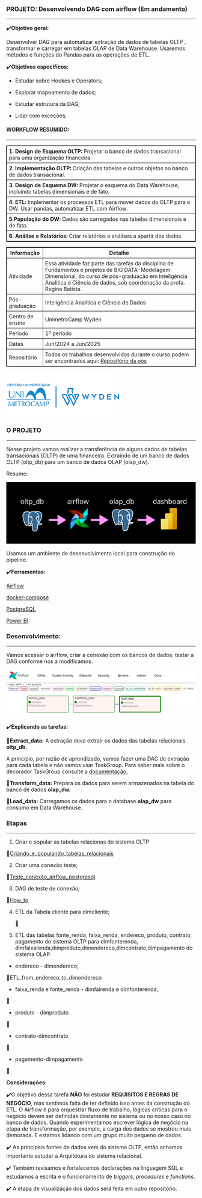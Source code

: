 <h3>PROJETO: Desenvolvendo DAG com airflow (Em andamento)</h3>

----------------------------------------------

:heavy_check_mark:**Objetivo geral:**

Desenvolver DAG para automatizar extração de dados de tabelas OLTP , transformar e carregar em tabelas OLAP de Data Warehouse. Usaremos métodos e funções do Pandas para as operações de ETL.

:heavy_check_mark:**Objetivos específicos:**

- Estudar sobre Hookes e Operators;

- Explorar mapeamento de dados;

- Estudar estrutura da DAG;

- Lidar com exceções;



<h4> WORKFLOW RESUMIDO: </h4>

---------------------------------------------

<table style="border: 1px solid black; border-collapse: collapse;">
  <tr>
    <td style="border: 1px solid black; padding: 5px;"><b>1. Design de Esquema OLTP:</b> Projetar o banco de dados transacional para uma organização financeira.</td>
  </tr>
  <tr>
    <td style="border: 1px solid black; padding: 5px;"> <b>2. Implementação OLTP:</b> Criação das tabelas e outros objetos no banco de dados transacional.</td>
  </tr>
  <tr>
    <td style="border: 1px solid black; padding: 5px;"><b>3. Design de Esquema DW:</b> Projetar o esquema do Data Warehouse, incluindo tabelas dimensionais e de fato.</td>
  </tr>
  <tr>
    <td style="border: 1px solid black; padding: 5px;"><b>4. ETL:</b> Implementar os processos ETL para mover dados do OLTP para o DW. Usar pandas, automatizar ETL com Airflow.</td>
  </tr>
  <tr>
    <td style="border: 1px solid black; padding: 5px;"><b>5.População do DW:</b> Dados são carregados nas tabelas dimensionais e de fato.</td>
  </tr>
  <tr>
      <td style="border: 1px solid black; padding: 5px;"><b>6. Análise e Relatórios: </b> Criar relatórios e análises a apartir dos dados.</td>
  </tr>
</table>



<table style="border: 1px solid black; border-collapse: collapse;">
  <tr>
    <th style="border: 1px solid black; padding: 5px;">Informação</th>
    <th style="border: 1px solid black; padding: 5px;">Detalhe</th>
  </tr>
  <tr>
    <td style="border: 1px solid black; padding: 5px;">Atividade</td>
    <td style="border: 1px solid black; padding: 5px;">Essa atividade faz parte das tarefas da disciplina de Fundamentos e projetos de BIG DATA-Modelagem Dimensional, do curso de pós-graduação em Inteligência Analítica e Ciência de dados, sob coordenação da profa. Regina Batista.</td>
  </tr>
  <tr>
    <td style="border: 1px solid black; padding: 5px;">Pós-graduação</td>
    <td style="border: 1px solid black; padding: 5px;">Inteligência Analítica e Ciência de Dados</td>
  </tr>
  <tr>
    <td style="border: 1px solid black; padding: 5px;">Centro de ensino</td>
    <td style="border: 1px solid black; padding: 5px;">UnimetroCamp Wyden</td>
  </tr>
  <tr>
    <td style="border: 1px solid black; padding: 5px;">Período</td>
    <td style="border: 1px solid black; padding: 5px;">1º período</td>
  </tr>
  <tr>
    <td style="border: 1px solid black; padding: 5px;">Datas</td>
    <td style="border: 1px solid black; padding: 5px;">Jun/2024 a Jun/2025</td>
  </tr>
  <tr>
    <td style="border: 1px solid black; padding: 5px;">Repositório</td>
    <td style="border: 1px solid black; padding: 5px;">Todos os trabalhos desenvolvidos durante o curso podem ser encontrados aqui: <a href="https://github.com/RegiMaria/Graduate_program_Data_Science_and_Analytical_Intelligence">Repositório da pós</a></td>
  </tr>
</table>


![wyden_logo](imag/wydenlogo.png)

<h3>O PROJETO</h3>

----------------------------------------------------------------------------------------------------------------------------------

Nesse projeto vamos realizar a transferência de alguns dados de tabelas transacionais (OLTP) de uma financeira. Extraindo de um banco de dados OLTP (oltp_db) para um banco de dados OLAP (olap_dw).

Resumo:

![etl_pipeline](imag/etl_pipeline.png)

Usamos um ambiente de desenvolvimento local para construção do pipeline.

:heavy_check_mark:**Ferramentas:**

[Airflow](https://airflow.apache.org/docs/apache-airflow/stable/installation/index.html)

[docker-compose](https://airflow.apache.org/docs/docker-stack/index.html)

[PostgreSQL ](https://www.postgresql.org/download/)

[Power BI](https://www.microsoft.com/pt-br/download/details.aspx?id=58494)

<h3>Desenvolvimento:</h3>

------------------------------------------------------------------------------------------------------------------

Vamos acessar o airflow, criar a conexão com os bancos de dados, testar a DAG conforme nos a modificamos.

![pipeline_airflow](imag/pipeline_airflow.png)

:heavy_check_mark:**Explicando as tarefas:**

:red_circle:**Extract_data:** A extração deve extrair os dados das tabelas relacionais **oltp_db.**

A princípio, por razão de aprendizado, vamos fazer uma DAG de extração para cada tabela e não vamos usar TaskGroup. Para saber mais sobre o decorador TaskGroup consulte a [documentação.](https://airflow.apache.org/docs/apache-airflow/stable/_api/airflow/decorators/task_group/index.html) 

:red_circle:**Transform_data:** Prepara os dados para serem armazenados na tabela do banco de dados **olap_dw.**

:red_circle:**Load_data:** Carregamos os dados para o database **olap_dw** para consumo em Data Warehouse.



<h3> Etapas </h3>

---------------------------------------------------

1. Criar e popular as tabelas relacionas do sistema OLTP

:pushpin:[Criando_e_populando_tabelas_relacionais](OLTP_DB)

2. Criar uma conexão teste;

:pushpin:[Teste_conexão_airflow_postgresql](teste)

3. DAG de teste de conexão;

:pushpin:[How_to](HOW_TO)

4. ETL da Tabela cliente para dimcliente;

   :pushpin:

5. ETL das tabelas fonte_renda, faixa_renda, endereco, produto, contrato, pagamento do sistema OLTP para dimfonterenda, dimfaixarenda,dimproduto,dimendereco,dimcontrato,dimpagamento do sistema OLAP.

- endereco - dimendereco;

:pushpin:ETL_from_endereco_to_dim​endereco

- faixa_renda e fonte_renda - dimfairenda e dimfonterenda;

:pushpin:

- produto - dimproduto

:pushpin:

- contrato-dimcontrato

:pushpin:

- pagamento-dimpagamento

:pushpin:



**Considerações:**

:heavy_check_mark:O objetivo dessa tarefa **NÃO** foi estudar **REQUISITOS E REGRAS DE NEGÓCIO**, mas sentimos falta de ter definido isso antes da construção do ETL. O Airflow é para orquestrar fluxo de trabalho, lógicas críticas para o negócio devem ser definidas diretamente no sistema ou no nosso caso no banco de dados.  Quando experimentamos escrever lógica de negócio na etapa de transformação, por exemplo, a carga dos dados se mostrou mais demorada. E estamos lidando com um grupo muito pequeno de dados.

:heavy_check_mark:  As principais fontes de dados vem do sistema OLTP, então achamos importante estudar a Arquitetura do sistema relacional.

:heavy_check_mark: Também revisamos e fortalecemos declarações na linguagem SQL e estudamos a escrita e o funcionamento de *triggers*, *procedures* e *functions*.

:heavy_check_mark: A etapa de visualização dos dados será feita em outro repositório.
